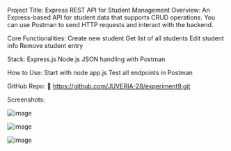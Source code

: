 Project Title: Express REST API for Student Management
Overview:
An Express-based API for student data that supports CRUD operations. You can use Postman to send HTTP requests and interact with the backend.

Core Functionalities:
Create new student
Get list of all students
Edit student info
Remove student entry

Stack:
Express.js
Node.js
JSON handling with Postman

How to Use:
Start with node app.js
Test all endpoints in Postman

GitHub Repo:
🔗 https://github.com/JUVERIA-28/experiment9.git


Screenshots:

![image](https://github.com/user-attachments/assets/132357ff-f6d6-4ce0-b8c7-c43872672c55)

![image](https://github.com/user-attachments/assets/567c356a-fef8-4777-b2f2-cdc7307c65db)

![image](https://github.com/user-attachments/assets/3450a3e1-be2f-4fed-96df-0a13ce63f8ec)


